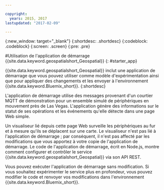 ```yaml
---

copyright:
  years: 2015, 2017
lastupdated: "2017-02-09"

---
```


<!-- Attribute definitions --> 
{:new_window: target="_blank"}
{:shortdesc: .shortdesc}
{:codeblock: .codeblock}
{:screen: .screen}
{:pre: .pre}

#Utilisation de l'application de démarrage {{site.data.keyword.geospatialshort_Geospatial}}
{: #starter_app}


{{site.data.keyword.geospatialshort_Geospatial}} inclut une application de démarrage que vous pouvez utiliser comme modèle d'expérimentation ainsi que pour appliquer des changements et les envoyer à l'environnement {{site.data.keyword.Bluemix_short}}.
{:shortdesc}

L'application de démarrage utilise des messages provenant d'un courtier MQTT de démonstration pour un ensemble simulé de périphériques en mouvement près de Las Vegas. L'application génère des informations sur le statut de ses opérations et les événements qu'elle détecte dans une page Web simple.


Un visualiseur lié depuis cette page Web surveille les périphériques au fur et à mesure qu'ils se déplacent sur une carte. Le visualiseur n'est pas lié à l'application de démarrage ; par conséquent, il n'est pas affecté par les modifications que vous apportez à votre copie de l'application de démarrage. Le code de l'application de démarrage, écrit en Node.js, montre comment configurer et contrôler le service {{site.data.keyword.geospatialshort_Geospatial}} via son API REST. 


Vous pouvez exécuter l'application de démarrage sans modification. Si vous souhaitez expérimenter le service plus en profondeur, vous pouvez modifier le code et renvoyer vos modifications dans l'environnement {{site.data.keyword.Bluemix_short}}.
